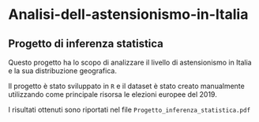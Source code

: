 # Analisi-dell-astensionismo-in-Italia
## Progetto di inferenza statistica

Questo progetto ha lo scopo di analizzare il livello di astensionismo in Italia e la sua distribuzione geografica.

Il progetto è stato sviluppato in `R` e il dataset è stato creato manualmente utilizzando come principale risorsa le elezioni europee del 2019.

I risultati ottenuti sono riportati nel file `Progetto_inferenza_statistica.pdf`
